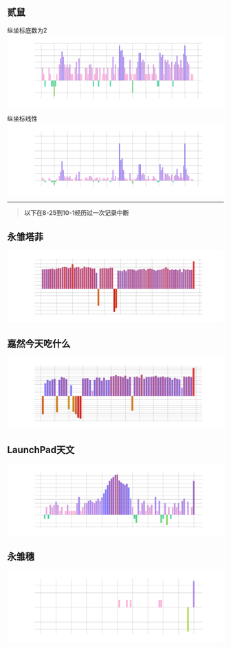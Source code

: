 ## 贰鼠

纵坐标底数为2
![贰鼠](22245854_diff_follower.png?raw=true)

纵坐标线性
![贰鼠](22245854_diff_follower_ori.png?raw=true)


---

> **以下在8-25到10-1经历过一次记录中断**

## 永雏塔菲

![永雏塔菲](1265680561_diff_follower.png?raw=true)

## 嘉然今天吃什么

![嘉然](672328094_diff_follower.png?raw=true)

## LaunchPad天文

![LaunchPad天文](1679558358_diff_follower.png?raw=true)

## 永雏穗

![永雏穗](516988754_diff_follower.png?raw=true)
